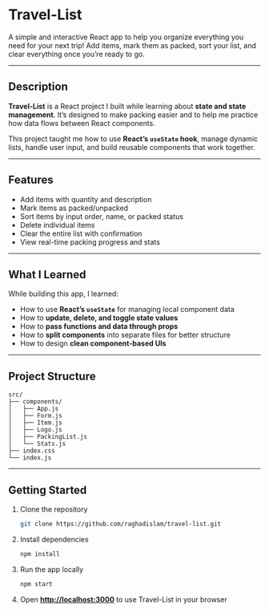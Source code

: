 # Travel-List

A simple and interactive React app to help you organize everything you need for your next trip!
Add items, mark them as packed, sort your list, and clear everything once you’re ready to go.

---

## Description

**Travel-List** is a React project I built while learning about **state and state management**.
It’s designed to make packing easier and to help me practice how data flows between React components.

This project taught me how to use **React’s `useState` hook**, manage dynamic lists, handle user input, and build reusable components that work together.

---

## Features

- Add items with quantity and description
- Mark items as packed/unpacked
- Sort items by input order, name, or packed status
- Delete individual items
- Clear the entire list with confirmation
- View real-time packing progress and stats

---

## What I Learned

While building this app, I learned:

- How to use **React’s `useState`** for managing local component data
- How to **update, delete, and toggle state values**
- How to **pass functions and data through props**
- How to **split components** into separate files for better structure
- How to design **clean component-based UIs**

---

## Project Structure

```
src/
├── components/
│   ├── App.js
│   ├── Form.js
│   ├── Item.js
│   ├── Logo.js
│   ├── PackingList.js
│   └── Stats.js
├── index.css
└── index.js
```

---

## Getting Started

1. Clone the repository

   ```bash
   git clone https://github.com/raghadislam/travel-list.git
   ```

2. Install dependencies

   ```bash
   npm install
   ```

3. Run the app locally

   ```bash
   npm start
   ```

4. Open **[http://localhost:3000](http://localhost:3000)** to use Travel-List in your browser
